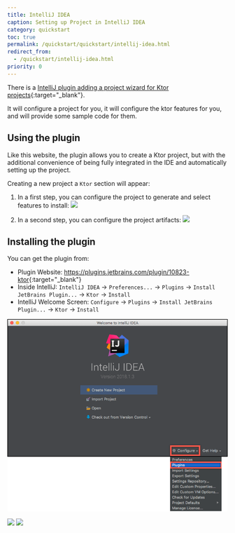 ```yaml
---
title: IntelliJ IDEA
caption: Setting up Project in IntelliJ IDEA
category: quickstart
toc: true 
permalink: /quickstart/quickstart/intellij-idea.html
redirect_from:
  - /quickstart/intellij-idea.html
priority: 0
---
```


There is a [IntelliJ plugin adding a project wizard for Ktor projects](https://plugins.jetbrains.com/plugin/10823-ktor){:target="_blank"}.

It will configure a project for you, it will configure the ktor features for you, and will provide some sample code for them. 

## Using the plugin

Like this website, the plugin allows you to create a Ktor project, but with the
additional convenience of being fully integrated in the IDE and automatically setting up
the project.

Creating a new project a `Ktor` section will appear:

1) In a first step, you can configure the project to generate and select features to install:
![](/quickstart/quickstart/intellij-idea/plugin/ktor-plugin-1.png)

2) In a second step, you can configure the project artifacts:
![](/quickstart/quickstart/intellij-idea/plugin/ktor-plugin-2.png)

## Installing the plugin

You can get the plugin from:

* Plugin Website: <https://plugins.jetbrains.com/plugin/10823-ktor>{:target="_blank"}
* Inside IntelliJ: `IntelliJ IDEA` → `Preferences...` → `Plugins` → `Install JetBrains Plugin...` → `Ktor` → `Install`
* IntelliJ Welcome Screen: `Configure` → `Plugins` → `Install JetBrains Plugin...` → `Ktor` → `Install`

![](/quickstart/quickstart/intellij-idea/plugin/install01.png)

<div style="clear:both;"></div>

![](/quickstart/quickstart/intellij-idea/plugin/install2.png)
![](/quickstart/quickstart/intellij-idea/plugin/install3.png)

